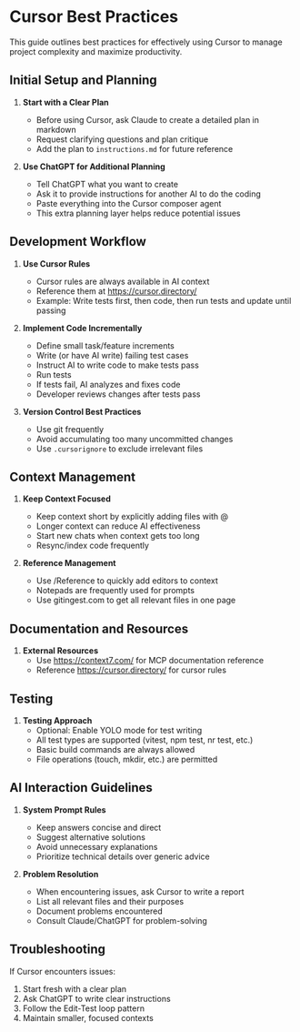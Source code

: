 # Cursor Best Practices

This guide outlines best practices for effectively using Cursor to manage project complexity and maximize productivity.

## Initial Setup and Planning

1. **Start with a Clear Plan**
   - Before using Cursor, ask Claude to create a detailed plan in markdown
   - Request clarifying questions and plan critique
   - Add the plan to `instructions.md` for future reference

2. **Use ChatGPT for Additional Planning**
   - Tell ChatGPT what you want to create
   - Ask it to provide instructions for another AI to do the coding
   - Paste everything into the Cursor composer agent
   - This extra planning layer helps reduce potential issues

## Development Workflow

1. **Use Cursor Rules**
   - Cursor rules are always available in AI context
   - Reference them at https://cursor.directory/
   - Example: Write tests first, then code, then run tests and update until passing

2. **Implement Code Incrementally**
   - Define small task/feature increments
   - Write (or have AI write) failing test cases
   - Instruct AI to write code to make tests pass
   - Run tests
   - If tests fail, AI analyzes and fixes code
   - Developer reviews changes after tests pass

3. **Version Control Best Practices**
   - Use git frequently
   - Avoid accumulating too many uncommitted changes
   - Use `.cursorignore` to exclude irrelevant files

## Context Management

1. **Keep Context Focused**
   - Keep context short by explicitly adding files with @
   - Longer context can reduce AI effectiveness
   - Start new chats when context gets too long
   - Resync/index code frequently

2. **Reference Management**
   - Use /Reference to quickly add editors to context
   - Notepads are frequently used for prompts
   - Use gitingest.com to get all relevant files in one page

## Documentation and Resources

1. **External Resources**
   - Use https://context7.com/ for MCP documentation reference
   - Reference https://cursor.directory/ for cursor rules

## Testing

1. **Testing Approach**
   - Optional: Enable YOLO mode for test writing
   - All test types are supported (vitest, npm test, nr test, etc.)
   - Basic build commands are always allowed
   - File operations (touch, mkdir, etc.) are permitted

## AI Interaction Guidelines

1. **System Prompt Rules**
   - Keep answers concise and direct
   - Suggest alternative solutions
   - Avoid unnecessary explanations
   - Prioritize technical details over generic advice

2. **Problem Resolution**
   - When encountering issues, ask Cursor to write a report
   - List all relevant files and their purposes
   - Document problems encountered
   - Consult Claude/ChatGPT for problem-solving

## Troubleshooting
If Cursor encounters issues:
1. Start fresh with a clear plan
2. Ask ChatGPT to write clear instructions
3. Follow the Edit-Test loop pattern
4. Maintain smaller, focused contexts 